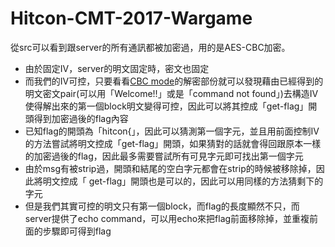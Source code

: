 # Hitcon-CMT-2017-Wargame

從src可以看到跟server的所有通訊都被加密過，用的是AES-CBC加密。

* 由於固定IV，server的明文固定時，密文也固定
* 而我們的IV可控，只要看看[CBC mode](https://zh.wikipedia.org/wiki/%E5%88%86%E7%BB%84%E5%AF%86%E7%A0%81%E5%B7%A5%E4%BD%9C%E6%A8%A1%E5%BC%8F#.E5.AF.86.E7.A0.81.E5.9D.97.E9.93.BE.E6.8E.A5.EF.BC.88CBC.EF.BC.89)的解密部份就可以發現藉由已經得到的明文密文pair(可以用「Welcome!!」或是「command not found」)去構造IV使得解出來的第一個block明文變得可控，因此可以將其控成「get-flag」開頭得到加密過後的flag內容
* 已知flag的開頭為「hitcon{」，因此可以猜測第一個字元，並且用前面控制IV的方法嘗試將明文控成「get-flag」開頭，如果猜對的話就會得回跟原本一樣的加密過後的flag，因此最多需要嘗試所有可見字元即可找出第一個字元
* 由於msg有被strip過，開頭和結尾的空白字元都會在strip的時候被移除掉，因此將明文控成「 get-flag」開頭也是可以的，因此可以用同樣的方法猜剩下的字元
* 但是我們其實可控的明文只有第一個block，而flag的長度顯然不只，而server提供了echo command，可以用echo來把flag前面移除掉，並重複前面的步驟即可得到flag

